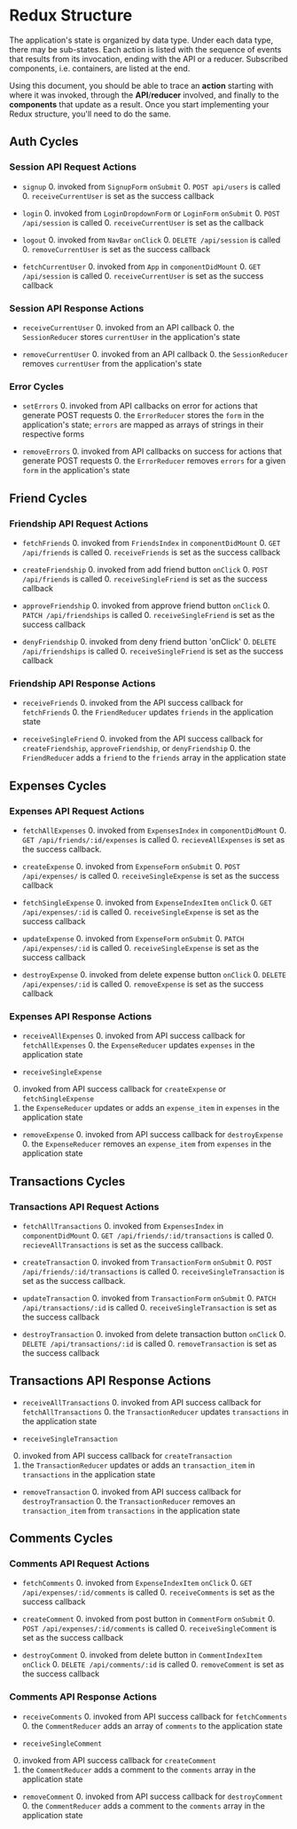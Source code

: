 # Redux Structure

The application's state is organized by data type. Under each data type, there may be sub-states. Each action is listed with the sequence of events that results from its invocation, ending with the API or a reducer. Subscribed components, i.e. containers, are listed at the end.

Using this document, you should be able to trace an **action** starting with where it was invoked, through the **API**/**reducer** involved, and finally to the **components** that update as a result. Once you start implementing your Redux structure, you'll need to do the same.

## Auth Cycles

### Session API Request Actions

- `signup`
  0. invoked from `SignupForm` `onSubmit`
  0. `POST api/users` is called
  0. `receiveCurrentUser` is set as the success callback

- `login`
  0. invoked from `LoginDropdownForm` or `LoginForm` `onSubmit`
  0. `POST /api/session` is called
  0. `receiveCurrentUser` is set as the callback

- `logout`
  0. invoked from `NavBar` `onClick`
  0. `DELETE /api/session` is called
  0. `removeCurrentUser` is set as the success callback

- `fetchCurrentUser`
  0. invoked from `App` in `componentDidMount`
  0. `GET /api/session` is called
  0. `receiveCurrentUser` is set as the success callback

### Session API Response Actions

- `receiveCurrentUser`
  0. invoked from an API callback
  0. the `SessionReducer` stores `currentUser` in the application's state

- `removeCurrentUser`
  0. invoked from an API callback
  0. the `SessionReducer` removes `currentUser` from the application's state

### Error Cycles

- `setErrors`
  0. invoked from API callbacks on error for actions that generate POST requests
  0. the `ErrorReducer` stores the `form` in the application's state; `errors` are mapped as arrays of strings in their respective forms

- `removeErrors`
  0. invoked from API callbacks on success for actions that generate POST requests
  0. the `ErrorReducer` removes `errors` for a given `form` in the application's state

## Friend Cycles

### Friendship API Request Actions

- `fetchFriends`
  0. invoked from `FriendsIndex` in `componentDidMount`
  0. `GET /api/friends` is called
  0. `receiveFriends` is set as the success callback

- `createFriendship`
  0. invoked from add friend button `onClick`
  0. `POST /api/friends` is called
  0. `receiveSingleFriend` is set as the success callback

- `approveFriendship`
  0. invoked from approve friend button `onClick`
  0. `PATCH /api/friendships` is called
  0. `receiveSingleFriend` is set as the success callback

- `denyFriendship`
  0. invoked from deny friend button 'onClick'
  0. `DELETE /api/friendships` is called
  0. `receiveSingleFriend` is set as the success callback

### Friendship API Response Actions

- `receiveFriends`
  0. invoked from the API success callback for `fetchFriends`
  0. the `FriendReducer` updates `friends` in the application state

- `receiveSingleFriend`
  0. invoked from the API success callback for `createFriendship`, `approveFriendship`, or `denyFriendship`
  0. the `FriendReducer` adds a `friend` to the `friends` array in the application state

## Expenses Cycles

### Expenses API Request Actions

- `fetchAllExpenses`
  0. invoked from `ExpensesIndex` in `componentDidMount`
  0. `GET /api/friends/:id/expenses` is called
  0. `recieveAllExpenses` is set as the success callback.

- `createExpense`
  0. invoked from `ExpenseForm` `onSubmit`
  0. `POST /api/expenses/` is called
  0. `receiveSingleExpense` is set as the success callback

- `fetchSingleExpense`
  0. invoked from `ExpenseIndexItem` `onClick`
  0. `GET /api/expenses/:id` is called
  0. `receiveSingleExpense` is set as the success callback

- `updateExpense`
  0. invoked from `ExpenseForm` `onSubmit`
  0. `PATCH /api/expenses/:id` is called
  0. `receiveSingleExpense` is set as the success callback

- `destroyExpense`
  0. invoked from delete expense button `onClick`
  0. `DELETE /api/expenses/:id` is called
  0. `removeExpense` is set as the success callback

### Expenses API Response Actions

- `receiveAllExpenses`
  0. invoked from API success callback for `fetchAllExpenses`
  0. the `ExpenseReducer` updates `expenses` in the application state

-  `receiveSingleExpense`
  0. invoked from API success callback for `createExpense` or `fetchSingleExpense`
  0. the `ExpenseReducer` updates or adds an `expense_item` in `expenses` in the application state

- `removeExpense`
  0. invoked from API success callback for `destroyExpense`
  0. the `ExpenseReducer` removes an `expense_item` from `expenses` in the application state

## Transactions Cycles

### Transactions API Request Actions

- `fetchAllTransactions`
  0. invoked from `ExpensesIndex` in `componentDidMount`
  0. `GET /api/friends/:id/transactions` is called
  0. `recieveAllTransactions` is set as the success callback.

- `createTransaction`
  0. invoked from `TransactionForm` `onSubmit`
  0. `POST /api/friends/:id/transactions` is called
  0. `receiveSingleTransaction` is set as the success callback.

- `updateTransaction`
  0. invoked from `TransactionForm` `onSubmit`
  0. `PATCH /api/transactions/:id` is called
  0. `receiveSingleTransaction` is set as the success callback

- `destroyTransaction`
  0. invoked from delete transaction button `onClick`
  0. `DELETE /api/transactions/:id` is called
  0. `removeTransaction` is set as the success callback

## Transactions API Response Actions

- `receiveAllTransactions`
  0. invoked from API success callback for `fetchAllTransactions`
  0. the `TransactionReducer` updates `transactions` in the application state

-  `receiveSingleTransaction`
  0. invoked from API success callback for `createTransaction`
  0. the `TransactionReducer` updates or adds an `transaction_item` in `transactions` in the application state

- `removeTransaction`
  0. invoked from API success callback for `destroyTransaction`
  0. the `TransactionReducer` removes an `transaction_item` from `transactions` in the application state

## Comments Cycles

### Comments API Request Actions

- `fetchComments`
  0. invoked from `ExpenseIndexItem` `onClick`
  0. `GET /api/expenses/:id/comments` is called
  0. `receiveComments` is set as the success callback

- `createComment`
  0. invoked from post button in `CommentForm` `onSubmit`
  0. `POST /api/expenses/:id/comments` is called
  0. `receiveSingleComment` is set as the success callback

- `destroyComment`
  0. invoked from delete button in `CommentIndexItem` `onClick`
  0. `DELETE /api/comments/:id` is called
  0. `removeComment` is set as the success callback

### Comments API Response Actions

- `receiveComments`
  0. invoked from API success callback for `fetchComments`
  0. the `CommentReducer` adds an array of `comments` to the application state

-  `receiveSingleComment`
  0. invoked from API success callback for `createComment`
  0. the `CommentReducer` adds a comment to the `comments` array in the application state

- `removeComment`
  0. invoked from API success callback for `destroyComment`
  0. the `CommentReducer` adds a comment to the `comments` array in the application state
